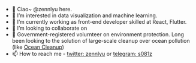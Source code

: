 - 👋 Ciao~ @zennlyu here.
- 👀 I’m interested in data visualization and machine learning.
- 🌱 I’m currently working as front-end developer skilled at React, Flutter.
- 💞️ I’m looking to collaborate on 
- 🌊 Government-registered volurnteer on environment protection. Long been looking to the solution of large-scale cleanup over ocean pollution (like [Ocean Cleanup](https://theoceancleanup.com/)) 
- 📫 How to reach me -  [twitter: zennlyu](https://twitter.com/zennryu616) or [telegram: s081z](https://t.me/s081z)

